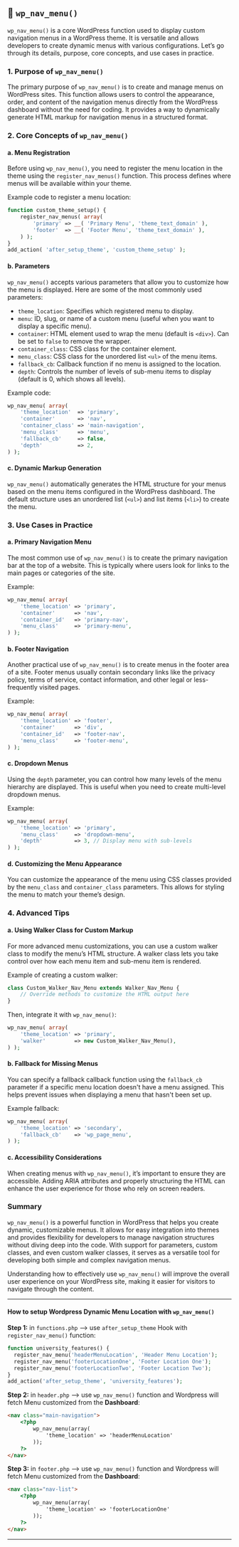 ## 📌 `wp_nav_menu()`

`wp_nav_menu()` is a core WordPress function used to display custom navigation menus in a WordPress theme. It is versatile and allows developers to create dynamic menus with various configurations. Let’s go through its details, purpose, core concepts, and use cases in practice.

### 1. Purpose of `wp_nav_menu()`
The primary purpose of `wp_nav_menu()` is to create and manage menus on WordPress sites. This function allows users to control the appearance, order, and content of the navigation menus directly from the WordPress dashboard without the need for coding. It provides a way to dynamically generate HTML markup for navigation menus in a structured format.

### 2. Core Concepts of `wp_nav_menu()`

#### a. **Menu Registration**
Before using `wp_nav_menu()`, you need to register the menu location in the theme using the `register_nav_menus()` function. This process defines where menus will be available within your theme.

Example code to register a menu location:
```php
function custom_theme_setup() {
    register_nav_menus( array(
        'primary' => __( 'Primary Menu', 'theme_text_domain' ),
        'footer'  => __( 'Footer Menu', 'theme_text_domain' ),
    ) );
}
add_action( 'after_setup_theme', 'custom_theme_setup' );
```

#### b. **Parameters**
`wp_nav_menu()` accepts various parameters that allow you to customize how the menu is displayed. Here are some of the most commonly used parameters:

- `theme_location`: Specifies which registered menu to display.
- `menu`: ID, slug, or name of a custom menu (useful when you want to display a specific menu).
- `container`: HTML element used to wrap the menu (default is `<div>`). Can be set to `false` to remove the wrapper.
- `container_class`: CSS class for the container element.
- `menu_class`: CSS class for the unordered list `<ul>` of the menu items.
- `fallback_cb`: Callback function if no menu is assigned to the location.
- `depth`: Controls the number of levels of sub-menu items to display (default is 0, which shows all levels).

Example code:
```php
wp_nav_menu( array(
    'theme_location'  => 'primary',
    'container'       => 'nav',
    'container_class' => 'main-navigation',
    'menu_class'      => 'menu',
    'fallback_cb'     => false,
    'depth'           => 2,
) );
```

#### c. **Dynamic Markup Generation**
`wp_nav_menu()` automatically generates the HTML structure for your menus based on the menu items configured in the WordPress dashboard. The default structure uses an unordered list (`<ul>`) and list items (`<li>`) to create the menu.

### 3. Use Cases in Practice

#### a. **Primary Navigation Menu**
The most common use of `wp_nav_menu()` is to create the primary navigation bar at the top of a website. This is typically where users look for links to the main pages or categories of the site.

Example:
```php
wp_nav_menu( array(
    'theme_location' => 'primary',
    'container'      => 'nav',
    'container_id'   => 'primary-nav',
    'menu_class'     => 'primary-menu',
) );
```

#### b. **Footer Navigation**
Another practical use of `wp_nav_menu()` is to create menus in the footer area of a site. Footer menus usually contain secondary links like the privacy policy, terms of service, contact information, and other legal or less-frequently visited pages.

Example:
```php
wp_nav_menu( array(
    'theme_location' => 'footer',
    'container'      => 'div',
    'container_id'   => 'footer-nav',
    'menu_class'     => 'footer-menu',
) );
```

#### c. **Dropdown Menus**
Using the `depth` parameter, you can control how many levels of the menu hierarchy are displayed. This is useful when you need to create multi-level dropdown menus.

Example:
```php
wp_nav_menu( array(
    'theme_location' => 'primary',
    'menu_class'     => 'dropdown-menu',
    'depth'          => 3, // Display menu with sub-levels
) );
```

#### d. **Customizing the Menu Appearance**
You can customize the appearance of the menu using CSS classes provided by the `menu_class` and `container_class` parameters. This allows for styling the menu to match your theme’s design.

### 4. Advanced Tips

#### a. **Using Walker Class for Custom Markup**
For more advanced menu customizations, you can use a custom walker class to modify the menu’s HTML structure. A walker class lets you take control over how each menu item and sub-menu item is rendered.

Example of creating a custom walker:
```php
class Custom_Walker_Nav_Menu extends Walker_Nav_Menu {
    // Override methods to customize the HTML output here
}
```

Then, integrate it with `wp_nav_menu()`:
```php
wp_nav_menu( array(
    'theme_location' => 'primary',
    'walker'         => new Custom_Walker_Nav_Menu(),
) );
```

#### b. **Fallback for Missing Menus**
You can specify a fallback callback function using the `fallback_cb` parameter if a specific menu location doesn't have a menu assigned. This helps prevent issues when displaying a menu that hasn't been set up.

Example fallback:
```php
wp_nav_menu( array(
    'theme_location' => 'secondary',
    'fallback_cb'    => 'wp_page_menu',
) );
```

#### c. **Accessibility Considerations**
When creating menus with `wp_nav_menu()`, it’s important to ensure they are accessible. Adding ARIA attributes and properly structuring the HTML can enhance the user experience for those who rely on screen readers.

### Summary

`wp_nav_menu()` is a powerful function in WordPress that helps you create dynamic, customizable menus. It allows for easy integration into themes and provides flexibility for developers to manage navigation structures without diving deep into the code. With support for parameters, custom classes, and even custom walker classes, it serves as a versatile tool for developing both simple and complex navigation menus.

Understanding how to effectively use `wp_nav_menu()` will improve the overall user experience on your WordPress site, making it easier for visitors to navigate through the content.



---

#### How to setup Wordpress Dynamic Menu Location with `wp_nav_menu()`

**Step 1:** in `functions.php` --> use `after_setup_theme` Hook with `register_nav_menu()` function:
```php
function university_features() {
  register_nav_menu('headerMenuLocation', 'Header Menu Location');
  register_nav_menu('footerLocationOne', 'Footer Location One');
  register_nav_menu('footerLocationTwo', 'Footer Location Two');
}
add_action('after_setup_theme', 'university_features');
```

**Step 2:** in `header.php` --> use `wp_nav_menu()` function and Wordpress will fetch Menu customized from the **Dashboard**:
```html
<nav class="main-navigation">
    <?php 
        wp_nav_menu(array(
            'theme_location' => 'headerMenuLocation'
        ));
    ?>
</nav>
```

**Step 3:** in `footer.php` --> use `wp_nav_menu()` function and Wordpress will fetch Menu customized from the **Dashboard**:
```html
<nav class="nav-list">
    <?php 
        wp_nav_menu(array(
            'theme_location' => 'footerLocationOne'
        ));
    ?>
</nav>
```
---
